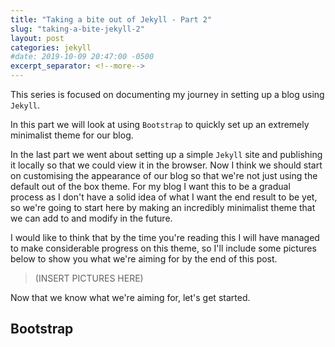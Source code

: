 ```yaml
---
title: "Taking a bite out of Jekyll - Part 2"
slug: "taking-a-bite-jekyll-2"
layout: post
categories: jekyll
#date: 2019-10-09 20:47:00 -0500
excerpt_separator: <!--more-->
---
```


This series is focused on documenting my journey in setting up a blog using `Jekyll`. 

In this part we will look at using `Bootstrap` to quickly set up an extremely minimalist theme for our blog.

<!--more-->

In the last part we went about setting up a simple `Jekyll` site and publishing it locally so that we could view it in the browser. Now I think we should start on customising the appearance of our blog so that we're not just using the default out of the box theme. For my blog I want this to be a gradual process as I don't have a solid idea of what I want the end result to be yet, so we're going to start here by making an incredibly minimalist theme that we can add to and modify in the future.

I would like to think that by the time you're reading this I will have managed to make considerable progress on this theme, so I'll include some pictures below to show you what we're aiming for by the end of this post.

>(INSERT PICTURES HERE)

Now that we know what we're aiming for, let's get started.

## Bootstrap

